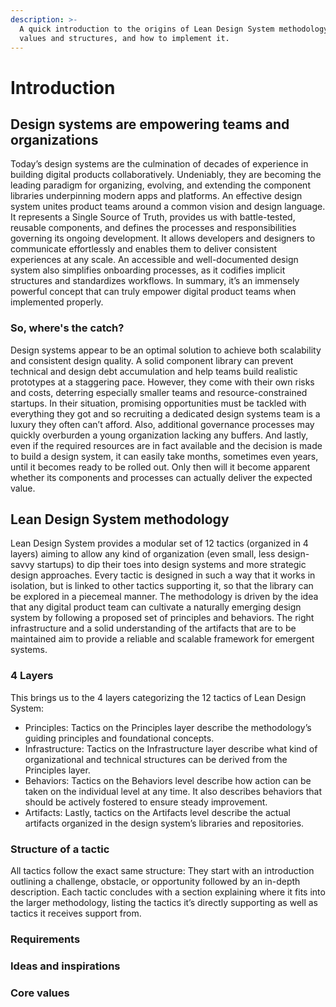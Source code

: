 ```yaml
---
description: >-
  A quick introduction to the origins of Lean Design System methodology, its
  values and structures, and how to implement it.
---
```


# Introduction

## Design systems are empowering teams and organizations

Today’s design systems are the culmination of decades of experience in building digital products collaboratively. Undeniably, they are becoming the leading paradigm for organizing, evolving, and extending the component libraries underpinning modern apps and platforms. An effective design system unites product teams around a common vision and design language. It represents a Single Source of Truth, provides us with battle-tested, reusable components, and defines the processes and responsibilities governing its ongoing development. It allows developers and designers to communicate effortlessly and enables them to deliver consistent experiences at any scale. An accessible and well-documented design system also simplifies onboarding processes, as it codifies implicit structures and standardizes workflows. In summary, it’s an immensely powerful concept that can truly empower digital product teams when implemented properly.

### So, where's the catch?

Design systems appear to be an optimal solution to achieve both scalability and consistent design quality. A solid component library can prevent technical and design debt accumulation and help teams build realistic prototypes at a staggering pace. However, they come with their own risks and costs, deterring especially smaller teams and resource-constrained startups. In their situation, promising opportunities must be tackled with everything they got and so recruiting a dedicated design systems team is a luxury they often can’t afford. Also, additional governance processes may quickly overburden a young organization lacking any buffers. And lastly, even if the required resources are in fact available and the decision is made to build a design system, it can easily take months, sometimes even years, until it becomes ready to be rolled out. Only then will it become apparent whether its components and processes can actually deliver the expected value.

## Lean Design System methodology

Lean Design System provides a modular set of 12 tactics \(organized in 4 layers\) aiming to allow any kind of organization \(even small, less design-savvy startups\) to dip their toes into design systems and more strategic design approaches. Every tactic is designed in such a way that it works in isolation, but is linked to other tactics supporting it, so that the library can be explored in a piecemeal manner. The methodology is driven by the idea that any digital product team can cultivate a naturally emerging design system by following a proposed set of principles and behaviors. The right infrastructure and a solid understanding of the artifacts that are to be maintained aim to provide a reliable and scalable framework for emergent systems. 

### 4 Layers

This brings us to the 4 layers categorizing the 12 tactics of Lean Design System:

* Principles: Tactics on the Principles layer describe the methodology’s guiding principles and foundational concepts.
* Infrastructure: Tactics on the Infrastructure layer describe what kind of organizational and technical structures can be derived from the Principles layer.
* Behaviors: Tactics on the Behaviors level describe how action can be taken on the individual level at any time. It also describes behaviors that should be actively fostered to ensure steady improvement.
* Artifacts: Lastly, tactics on the Artifacts level describe the actual artifacts organized in the design system’s libraries and repositories.

### Structure of a tactic

All tactics follow the exact same structure: They start with an introduction outlining a challenge, obstacle, or opportunity followed by an in-depth description. Each tactic concludes with a section explaining where it fits into the larger methodology, listing the tactics it’s directly supporting as well as tactics it receives support from.

### Requirements

### Ideas and inspirations

### Core values


